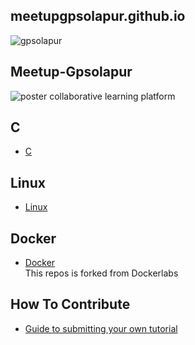 
## meetupgpsolapur.github.io


![gpsolapur](https://github.com/meetupgpsolapur/Meetup-Gpsolapur/blob/master/cropped-New-Doc-2017-03-10_1_1494348440680-278x300-1.png)
## Meetup-Gpsolapur
![poster](https://github.com/meetupgpsolapur/Meetup-Gpsolapur/blob/master/gp%20solapur.jpg)
collaborative learning platform
## C
- [C](https://github.com/meetupgpsolapur/C-Programming/blob/master/Part-1_README.md)<br>
## Linux
- [Linux](https://github.com/meetupgpsolapur/Linux/blob/master/README.md)<br>
## Docker
- [Docker](https://github.com/meetupgpsolapur/dockerlabs)<br>
 This repos is forked from Dockerlabs

## How To Contribute 
 - [Guide to submitting your own tutorial](https://github.com/meetupgpsolapur/Meetup-Gpsolapur/blob/master/CONTRIBUTING.md)
